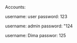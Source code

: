 Accounts:

username: user
password: 123

username: admin
password: "124

username: Dima
passwor: 125
